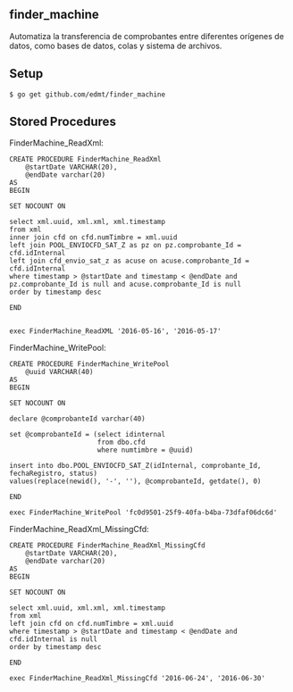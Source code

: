 ## finder_machine

Automatiza la transferencia de comprobantes entre diferentes orígenes de datos, como bases de datos, colas y sistema de archivos.

## Setup

    $ go get github.com/edmt/finder_machine

## Stored Procedures

FinderMachine_ReadXml:

```
CREATE PROCEDURE FinderMachine_ReadXml
    @startDate VARCHAR(20),
    @endDate varchar(20)
AS
BEGIN

SET NOCOUNT ON

select xml.uuid, xml.xml, xml.timestamp
from xml
inner join cfd on cfd.numTimbre = xml.uuid
left join POOL_ENVIOCFD_SAT_Z as pz on pz.comprobante_Id = cfd.idInternal
left join cfd_envio_sat_z as acuse on acuse.comprobante_Id = cfd.idInternal
where timestamp > @startDate and timestamp < @endDate and pz.comprobante_Id is null and acuse.comprobante_Id is null
order by timestamp desc

END


exec FinderMachine_ReadXML '2016-05-16', '2016-05-17'
```

FinderMachine_WritePool:

```
CREATE PROCEDURE FinderMachine_WritePool
    @uuid VARCHAR(40)
AS
BEGIN

SET NOCOUNT ON

declare @comprobanteId varchar(40)

set @comprobanteId = (select idinternal
                      from dbo.cfd
                      where numtimbre = @uuid)

insert into dbo.POOL_ENVIOCFD_SAT_Z(idInternal, comprobante_Id, fechaRegistro, status)
values(replace(newid(), '-', ''), @comprobanteId, getdate(), 0)

END

exec FinderMachine_WritePool 'fc0d9501-25f9-40fa-b4ba-73dfaf06dc6d'
```

FinderMachine_ReadXml_MissingCfd:

```
CREATE PROCEDURE FinderMachine_ReadXml_MissingCfd
    @startDate VARCHAR(20),
    @endDate varchar(20)
AS
BEGIN

SET NOCOUNT ON

select xml.uuid, xml.xml, xml.timestamp
from xml
left join cfd on cfd.numTimbre = xml.uuid
where timestamp > @startDate and timestamp < @endDate and cfd.idInternal is null
order by timestamp desc

END

exec FinderMachine_ReadXml_MissingCfd '2016-06-24', '2016-06-30'

```
